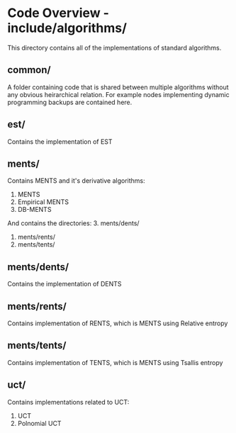 # Code Overview - include/algorithms/

This directory contains all of the implementations of standard algorithms.






## common/

A folder containing code that is shared between multiple algorithms without any obvious heirarchical relation. For 
example nodes implementing dynamic programming backups are contained here.

## est/

Contains the implementation of EST

## ments/

Contains MENTS and it's derivative algorithms:
1. MENTS
2. Empirical MENTS
3. DB-MENTS

And contains the directories:
3. ments/dents/
1. ments/rents/ 
2. ments/tents/

## ments/dents/

Contains the implementation of DENTS

## ments/rents/

Contains implementation of RENTS, which is MENTS using Relative entropy

## ments/tents/

Contains implementation of TENTS, which is MENTS using Tsallis entropy

## uct/

Contains implementations related to UCT:
1. UCT
2. Polnomial UCT



